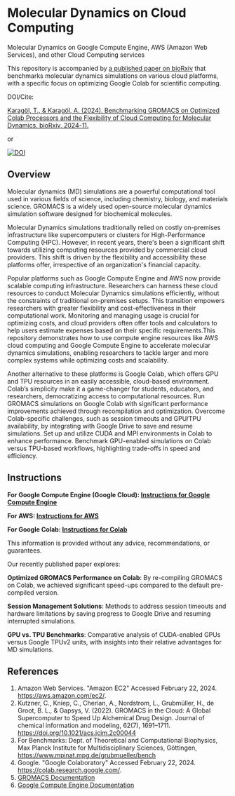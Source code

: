 # Molecular Dynamics on Cloud Computing

Molecular Dynamics on Google Compute Engine, AWS (Amazon Web Services), and other Cloud Computing services

This repository is accompanied by [a published paper on bioRxiv](https://www.biorxiv.org/content/10.1101/2024.11.14.623563v1.abstract) that benchmarks molecular dynamics simulations on various cloud platforms, with a specific focus on optimizing Google Colab for scientific computing.

DOI/Cite:

[Karagöl, T., & Karagöl, A. (2024). Benchmarking GROMACS on Optimized Colab Processors and the Flexibility of Cloud Computing for Molecular Dynamics. bioRxiv, 2024-11.](https://www.biorxiv.org/content/10.1101/2024.11.14.623563v1.abstract) 

or 

[![DOI](https://zenodo.org/badge/761850636.svg)](https://zenodo.org/doi/10.5281/zenodo.10751372)

## Overview
Molecular dynamics (MD) simulations are a powerful computational tool used in various fields of science, including chemistry, biology, and materials science. GROMACS is a widely used open-source molecular dynamics simulation software designed for biochemical molecules.

Molecular Dynamics simulations traditionally relied on costly on-premises infrastructure like supercomputers or clusters for High-Performance Computing (HPC). However, in recent years, there's been a significant shift towards utilizing computing resources provided by commercial cloud providers. This shift is driven by the flexibility and accessibility these platforms offer, irrespective of an organization's financial capacity. 

Popular platforms such as Google Compute Engine and AWS now provide scalable computing infrastructure. Researchers can harness these cloud resources to conduct Molecular Dynamics simulations efficiently, without the constraints of traditional on-premises setups. This transition empowers researchers with greater flexibility and cost-effectiveness in their computational work. Monitoring and managing usage is crucial for optimizing costs, and cloud providers often offer tools and calculators to help users estimate expenses based on their specific requirements.This repository demonstrates how to use compute engine resources like AWS cloud computing and Google Compute Engine to accelerate molecular dynamics simulations, enabling researchers to tackle larger and more complex systems while optimizing costs and scalability. 

Another alternative to these platforms is Google Colab, which offers GPU and TPU resources in an easily accessible, cloud-based environment. Colab’s simplicity make it a game-changer for students, educators, and researchers, democratizing access to computational resources. Run GROMACS simulations on Google Colab with significant performance improvements achieved through recompilation and optimization.
Overcome Colab-specific challenges, such as session timeouts and GPU/TPU availability, by integrating with Google Drive to save and resume simulations.
Set up and utilize CUDA and MPI environments in Colab to enhance performance.
Benchmark GPU-enabled simulations on Colab versus TPU-based workflows, highlighting trade-offs in speed and efficiency.

## Instructions
**For Google Compute Engine (Google Cloud): [Instructions for Google Compute Engine](instructions_for_gce.md)**

**For AWS: [Instructions for AWS ](instructions_for_aws.md)**

**For Google Colab: [Instructions for Colab](instructions_for_colab.md)**

This information is provided without any advice, recommendations, or guarantees.

Our recently published paper explores:

**Optimized GROMACS Performance on Colab**: By re-compiling GROMACS on Colab, we achieved significant speed-ups compared to the default pre-compiled version.

**Session Management Solutions**: Methods to address session timeouts and hardware limitations by saving progress to Google Drive and resuming interrupted simulations.

**GPU vs. TPU Benchmarks**: Comparative analysis of CUDA-enabled GPUs versus Google TPUv2 units, with insights into their relative advantages for MD simulations.

## References
1. Amazon Web Services. "Amazon EC2" Accessed February 22, 2024. https://aws.amazon.com/ec2/.
2. Kutzner, C., Kniep, C., Cherian, A., Nordstrom, L., Grubmüller, H., de Groot, B. L., & Gapsys, V. (2022). GROMACS in the Cloud: A Global Supercomputer to Speed Up Alchemical Drug Design. Journal of chemical information and modeling, 62(7), 1691–1711. https://doi.org/10.1021/acs.jcim.2c00044
3. For Benchmarks: Dept. of Theoretical and Computational Biophysics, Max Planck Institute for Multidisciplinary Sciences, Göttingen, https://www.mpinat.mpg.de/grubmueller/bench
4. Google. "Google Colaboratory" Accessed February 22, 2024. https://colab.research.google.com/.
5. [GROMACS Documentation](http://manual.gromacs.org/)
6. [Google Compute Engine Documentation](https://cloud.google.com/compute)
